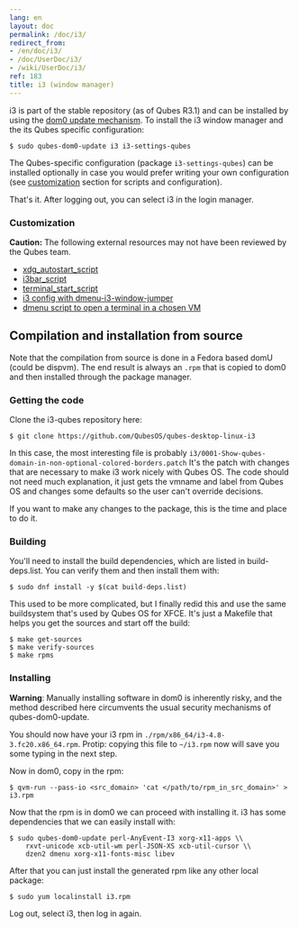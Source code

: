 ```yaml
---
lang: en
layout: doc
permalink: /doc/i3/
redirect_from:
- /en/doc/i3/
- /doc/UserDoc/i3/
- /wiki/UserDoc/i3/
ref: 183
title: i3 (window manager)
---
```



i3 is part of the stable repository (as of Qubes R3.1) and can be installed by
using the [dom0 update mechanism](/doc/software-update-dom0/). To install the i3
window manager and the its Qubes specific configuration:

```shell_session
$ sudo qubes-dom0-update i3 i3-settings-qubes
```

The Qubes-specific configuration (package `i3-settings-qubes`) can be installed
optionally in case you would prefer writing your own configuration (see
[customization](#customization) section for scripts and configuration).

That's it. After logging out, you can select i3 in the login manager.

### Customization

**Caution:** The following external resources may not have been reviewed by the Qubes team.

* [xdg_autostart_script](https://gist.github.com/SietsevanderMolen/7b4cc32ce7b4884513b0a639540e454f)
* [i3bar_script](https://gist.github.com/SietsevanderMolen/e7f594f209dfaa3596907e427b657e30)
* [terminal_start_script](https://gist.github.com/SietsevanderMolen/7c6f2b5773dbc0c08e1509e49abd1e96)
* [i3 config with dmenu-i3-window-jumper](https://github.com/anadahz/qubes-i3-config/blob/master/config)
* [dmenu script to open a terminal in a chosen VM](https://gist.github.com/dmoerner/65528941dd20b05c98ee79e92d7e0183)

## Compilation and installation from source

Note that the compilation from source is done in a Fedora based domU (could
be dispvm). The end result is always an `.rpm` that is copied to dom0 and then
installed through the package manager.

### Getting the code

Clone the i3-qubes repository here:

```shell_session
$ git clone https://github.com/QubesOS/qubes-desktop-linux-i3
```

In this case, the most interesting file is probably
`i3/0001-Show-qubes-domain-in-non-optional-colored-borders.patch` It's the patch
with changes that are necessary to make i3 work nicely with Qubes OS. The code
should not need much explanation, it just gets the vmname and label from Qubes
OS and changes some defaults so the user can't override decisions.

If you want to make any changes to the package, this is the time and place to do
it.

### Building

You'll need to install the build dependencies, which are listed in
build-deps.list. You can verify them and then install them with:

```shell_session
$ sudo dnf install -y $(cat build-deps.list)
```

This used to be more complicated, but I finally redid this and use the same
buildsystem that's used by Qubes OS for XFCE. It's just a Makefile that helps
you get the sources and start off the build:

```shell_session
$ make get-sources
$ make verify-sources
$ make rpms
```

### Installing

**Warning**: Manually installing software in dom0 is inherently risky, and the method described here circumvents the usual security mechanisms of qubes-dom0-update.

You should now have your i3 rpm in `./rpm/x86_64/i3-4.8-3.fc20.x86_64.rpm`.
Protip: copying this file to `~/i3.rpm` now will save you some typing in the
next step.

Now in dom0, copy in the rpm:

```shell_session
$ qvm-run --pass-io <src_domain> 'cat </path/to/rpm_in_src_domain>' > i3.rpm
```

Now that the rpm is in dom0 we can proceed with installing it. i3 has some
dependencies that we can easily install with:

```shell_session
$ sudo qubes-dom0-update perl-AnyEvent-I3 xorg-x11-apps \\
    rxvt-unicode xcb-util-wm perl-JSON-XS xcb-util-cursor \\
    dzen2 dmenu xorg-x11-fonts-misc libev
```

After that you can just install the generated rpm like any other local package:

```shell_session
$ sudo yum localinstall i3.rpm
```

Log out, select i3, then log in again.
